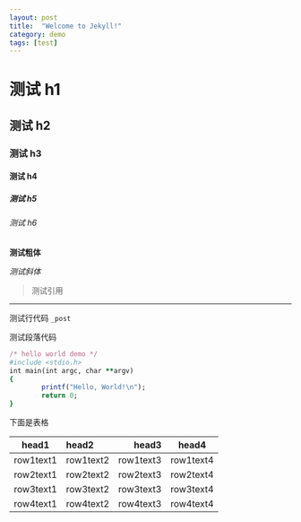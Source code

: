 ```yaml
---
layout: post
title:  "Welcome to Jekyll!"
category: demo
tags: [test]
---
```


# 测试 h1

## 测试 h2

### 测试 h3

#### 测试 h4

##### 测试 h5

###### 测试 h6

**测试粗体**

*测试斜体*

>测试引用

- - -

测试行代码 `_post`

测试段落代码

```ruby
/* hello world demo */
#include <stdio.h>
int main(int argc, char **argv)
{
        printf("Hello, World!\n");
        return 0;
}
```

下面是表格

|head1|head2|head3|head4
|---|:---|---:|:---:|
|row1text1|row1text2|row1text3|row1text4
|row2text1|row2text2|row2text3|row2text4
|row3text1|row3text2|row3text3|row3text4
|row4text1|row4text2|row4text3|row4text4

